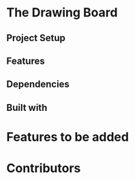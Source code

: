 # The Drawing Board

## Project Setup

## Features

## Dependencies

## Built with

# Features to be added

# Contributors

